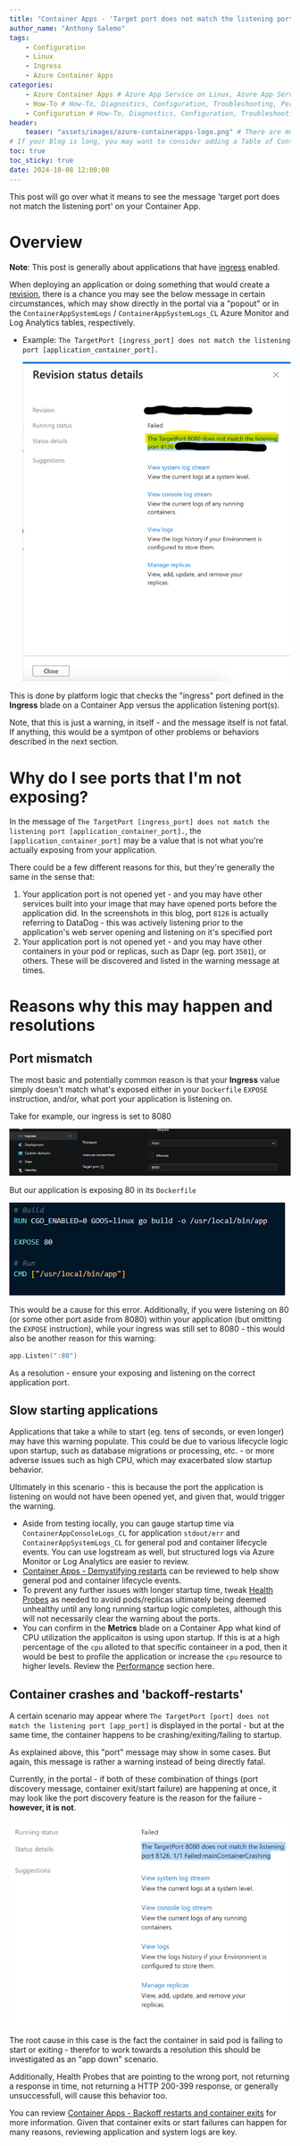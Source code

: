 ```yaml
---
title: "Container Apps - 'Target port does not match the listening port'"
author_name: "Anthony Salemo"
tags:
    - Configuration
    - Linux
    - Ingress
    - Azure Container Apps
categories:
    - Azure Container Apps # Azure App Service on Linux, Azure App Service on Windows, Function App, Azure VM, Azure SDK
    - How-To # How-To, Diagnostics, Configuration, Troubleshooting, Performance
    - Configuration # How-To, Diagnostics, Configuration, Troubleshooting, Performance
header:
    teaser: "assets/images/azure-containerapps-logo.png" # There are multiple logos that can be used in "/assets/images" if you choose to add one.
# If your Blog is long, you may want to consider adding a Table of Contents by adding the following two settings.
toc: true
toc_sticky: true
date: 2024-10-08 12:00:00
---
```


This post will go over what it means to see the message 'target port does not match the listening port' on your Container App.

# Overview
**Note**: This post is generally about applications that have [ingress](https://learn.microsoft.com/en-us/azure/container-apps/ingress-overview) enabled.

When deploying an application or doing something that would create a [revision](https://learn.microsoft.com/en-us/azure/container-apps/revisions), there is a chance you may see the below message in certain circumstances, which may show directly in the portal via a "popout" or in the `ContainerAppSystemLogs` / `ContainerAppSystemLogs_CL` Azure Monitor and Log Analytics tables, respectively. 
- Example: `The TargetPort [ingress_port] does not match the listening port [application_container_port].`

    ![Target post does not match the listening port - Azure Portal](/media/2024/10/ingress-port-mismatch-1.png)

This is done by platform logic that checks the "ingress" port defined in the **Ingress** blade on a Container App versus the application listening port(s).

Note, that this is just a warning, in itself - and the message itself is not fatal. If anything, this would be a symtpon of other problems or behaviors described in the next section.

# Why do I see ports that I'm not exposing?
In the message of `The TargetPort [ingress_port] does not match the listening port [application_container_port].`, the `[application_container_port]` may be a value that is not what you're actually exposing from your application.

There could be a few different reasons for this, but they're generally the same in the sense that:
1. Your application port is not opened yet - and you may have other services built into your image that may have opened ports before the application did. In the screenshots in this blog, port `8126` is actually referring to DataDog - this was actively listening prior to the application's web server opening and listening on it's specified port
2. Your application port is not opened yet - and you may have other containers in your pod or replicas, such as Dapr (eg. port `3501`), or others. These will be discovered and listed in the warning message at times.

# Reasons why this may happen and resolutions
## Port mismatch
The most basic and potentially common reason is that your **Ingress** value simply doesn't match what's exposed either in your `Dockerfile` `EXPOSE` instruction, and/or, what port your application is listening on.

Take for example, our ingress is set to 8080

![Ingress blade](/media/2024/10/ingress-port-mismatch-2.png)

But our application is exposing 80 in its `Dockerfile`

![Ingress blade](/media/2024/10/ingress-port-mismatch-3.png)

This would be a cause for this error. Additionally, if you were listening on 80 (or some other port aside from 8080) within your application (but omitting the `EXPOSE` instruction), while your ingress was still set to 8080 - this would also be another reason for this warning:

```go
app.Listen(":80")
```

As a resolution - ensure your exposing and listening on the correct application port.

## Slow starting applications
Applications that take a while to start (eg. tens of seconds, or even longer) may have this warning populate. This could be due to various lifecycle logic upon startup, such as database migrations or processing, etc. - or more adverse issues such as high CPU, which may exacerbated slow startup behavior.

Ultimately in this scenario - this is because the port the application is listening on would not have been opened yet, and given that, would trigger the warning.

- Aside from testing locally, you can gauge startup time via `ContainerAppConsoleLogs_CL` for application `stdout/err` and `ContainerAppSystemLogs_CL` for general pod and container lifecycle events. You can use logstream as well, but structured logs via Azure Monitor or Log Analytics are easier to review.
- [Container Apps - Demystifying restarts](https://azureossd.github.io/2024/01/11/Container-Apps-Demystifying-restarts/index.html) can be reviewed to help show general pod and container lifecycle events.
- To prevent any further issues with longer startup time, tweak [Health Probes](https://learn.microsoft.com/en-us/azure/container-apps/health-probes?tabs=arm-template) as needed to avoid pods/replicas ultimately being deemed unhealthy until any long running startup logic completes, although this will not necessarily clear the warning about the ports.
- You can confirm in the **Metrics** blade on a Container App what kind of CPU utilization the applicaiton is using upon startup. If this is at a high percentage of the `cpu` alloted to that specific containeer in a pod, then it would be best to profile the application or increase the `cpu` resource to higher levels. Review the [Performance](https://azureossd.github.io/containerapps/) section here.

## Container crashes and 'backoff-restarts'
A certain scenario may appear where `The TargetPort [port] does not match the listening port [app_port]` is displayed in the portal - but at the same time, the container happens to be crashing/exiting/failing to startup.

As explained above, this "port" message may show in some cases. But again, this message is rather a warning instead of being directly fatal.

Currently, in the portal - if both of these combination of things (port discovery message, container exit/start failure) are happening at once, it may look like the port discovery feature is the reason for the failure - **however, it is not**.

![Port mismatch message and container crash event](/media/2024/10/ingress-port-mismatch-4.png)


The root cause in this case is the fact the container in said pod is failing to start or exiting - therefor to work towards a resolution this should be investigated as an "app down" scenario. 

Additionally, Health Probes that are pointing to the wrong port, not returning a response in time, not returning a HTTP 200-399 response, or generally unsuccessfull, will cause this behavior too. 

You can review [Container Apps - Backoff restarts and container exits](https://azureossd.github.io/2024/01/19/Container-Apps-Backoff-restarts-and-container-exits/index.html) for more information. Given that container exits or start failures can happen for many reasons, reviewing application and system logs are key.

